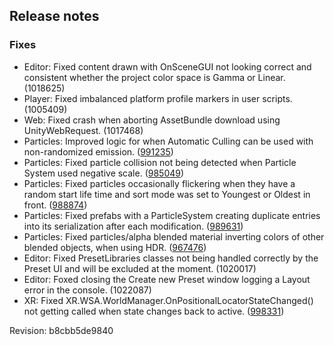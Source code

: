 ## Release notes

### Fixes

-   Editor: Fixed content drawn with OnSceneGUI not looking correct and consistent whether the project color space is Gamma or Linear.(1018625)
-   Player: Fixed imbalanced platform profile markers in user scripts. (1005409)
-   Web: Fixed crash when aborting AssetBundle download using UnityWebRequest. (1017468)
-   Particles: Improved logic for when Automatic Culling can be used with non-randomized emission. ([991235](https://issuetracker.unity3d.com/product/unity/issues/guid/991235))
-   Particles: Fixed particle collision not being detected when Particle System used negative scale. ([985049](https://issuetracker.unity3d.com/product/unity/issues/guid/985049))
-   Particles: Fixed particles occasionally flickering when they have a random start life time and sort mode was set to Youngest or Oldest in front. ([988874](https://issuetracker.unity3d.com/product/unity/issues/guid/988874))
-   Particles: Fixed prefabs with a ParticleSystem creating duplicate entries into its serialization after each modification. ([989631](https://issuetracker.unity3d.com/product/unity/issues/guid/989631))
-   Particles: Fixed particles/alpha blended material inverting colors of other blended objects, when using HDR. ([967476](https://issuetracker.unity3d.com/product/unity/issues/guid/967476))
-   Editor: Fixed PresetLibraries classes not being handled correctly by the Preset UI and will be excluded at the moment. (1020017)
-   Editor: Foxed closing the Create new Preset window logging a Layout error in the console. (1022087)
-   XR: Fixed XR.WSA.WorldManager.OnPositionalLocatorStateChanged() not getting called when state changes back to active. ([998331](https://issuetracker.unity3d.com/product/unity/issues/guid/998331))

Revision: b8cbb5de9840
